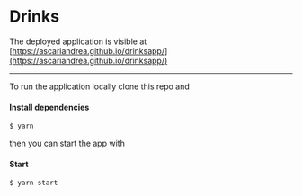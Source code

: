 # Drinks

The deployed application is visible at [https://ascariandrea.github.io/drinksapp/](https://ascariandrea.github.io/drinksapp/)

<hr>

To run the application locally clone this repo and

#### Install dependencies
```sh
$ yarn
```

then you can start the app with

#### Start
```sh
$ yarn start
```

